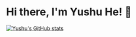 # Hi there, I'm Yushu He! 👋

[![Yushu's GitHub stats](https://github-statistic-one.vercel.app//api?username=Yushu-He&show_icons=true&theme=default&hide_border=true)](https://github.com/anuraghazra/github-readme-stats)
